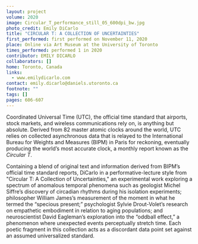 ```yaml
---
layout: project
volume: 2020
image: Circular_T_performance_still_05_600dpi_bw.jpg
photo_credit: Emily DiCarlo
title: "CIRCULAR T: A COLLECTION OF UNCERTAINTIES"
first_performed: first performed on November 11, 2020
place: Online via Art Museum at the University of Toronto
times_performed: performed 1 in 2020
contributor: EMILY DICARLO
collaborators: []
home: Toronto, Canada
links:
  - www.emilydicarlo.com
contact: emily.dicarlo@daniels.utoronto.ca
footnote: ""
tags: []
pages: 606-607
---
```


Coordinated Universal Time (UTC), the official time standard that airports, stock markets, and wireless communications rely on, is anything but absolute. Derived from 82 master atomic clocks around the world, UTC relies on collected asynchronous data that is relayed to the International Bureau for Weights and Measures (BIPM) in Paris for reckoning, eventually producing the world’s most accurate clock, a monthly report known as the _Circular T_.

Containing a blend of original text and information derived from BIPM’s official time standard reports, DiCarlo in a performative-lecture style from "Circular T: A Collection of Uncertainties," an experimental work exploring a spectrum of anomalous temporal phenomena such as geologist Michel Siffre’s discovery of circadian rhythms during his isolation experiments; philosopher William James’s measurement of the moment in what he termed the “specious present;” psychologist Sylvie Drout-Volet’s research on empathetic embodiment in relation to aging populations; and neuroscientist David Eagleman’s exploration into the “oddball effect,” a phenomenon where unexpected events perceptually stretch time. Each poetic fragment in this collection acts as a discordant data point set against an assumed universalized standard.
